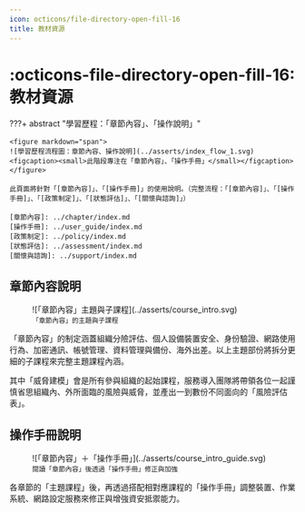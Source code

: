 ```yaml
---
icon: octicons/file-directory-open-fill-16
title: 教材資源
---
```


# :octicons-file-directory-open-fill-16: 教材資源

???+ abstract "學習歷程：「章節內容」、「操作說明」"

    <figure markdown="span">
    ![學習歷程流程圖：章節內容、操作說明](../asserts/index_flow_1.svg)
    <figcaption><small>此階段專注在「章節內容」、「操作手冊」</small></figcaption>
    </figure>

    此頁面將針對「[章節內容]」、「[操作手冊]」的使用說明。（完整流程：「[章節內容]」、「[操作手冊]」、「[政策制定]」、「[狀態評估]」、「[關懷與諮詢]」）

    [章節內容]: ../chapter/index.md
    [操作手冊]: ../user_guide/index.md
    [政策制定]: ../policy/index.md
    [狀態評估]: ../assessment/index.md
    [關懷與諮詢]: ../support/index.md

## 章節內容說明

<figure markdown="span">
  ![「章節內容」主題與子課程](../asserts/course_intro.svg)
  <figcaption><small>「章節內容」的主題與子課程</small></figcaption>
</figure>

「章節內容」的制定涵蓋組織分險評估、個人設備裝置安全、身份驗證、網路使用行為、加密通訊、帳號管理、資料管理與備份、海外出差。以上主題部份將拆分更細的子課程來完整主題課程內涵。

其中「威脅建模」會是所有參與組織的起始課程，服務導入團隊將帶領各位一起謹慎省思組織內、外所面臨的風險與威脅，並產出一到數份不同面向的「風險評估表」。

## 操作手冊說明

<figure markdown="span">
  ![「章節內容」＋「操作手冊」](../asserts/course_intro_guide.svg)
  <figcaption><small>閱讀「章節內容」後透過「操作手冊」修正與加強</small></figcaption>
</figure>

各章節的「主題課程」後，再透過搭配相對應課程的「操作手冊」調整裝置、作業系統、網路設定服務來修正與增強資安抵禦能力。
